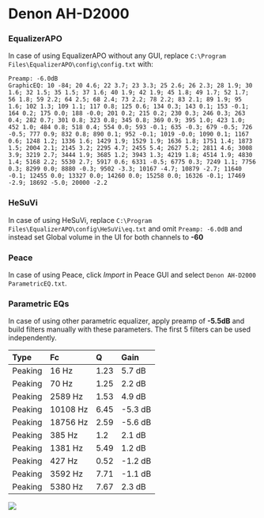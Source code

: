 # Denon AH-D2000

### EqualizerAPO
In case of using EqualizerAPO without any GUI, replace `C:\Program Files\EqualizerAPO\config\config.txt`
with:
```
Preamp: -6.0dB
GraphicEQ: 10 -84; 20 4.6; 22 3.7; 23 3.3; 25 2.6; 26 2.3; 28 1.9; 30 1.6; 32 1.5; 35 1.5; 37 1.6; 40 1.9; 42 1.9; 45 1.8; 49 1.7; 52 1.7; 56 1.8; 59 2.2; 64 2.5; 68 2.4; 73 2.2; 78 2.2; 83 2.1; 89 1.9; 95 1.6; 102 1.3; 109 1.1; 117 0.8; 125 0.6; 134 0.3; 143 0.1; 153 -0.1; 164 0.2; 175 0.0; 188 -0.0; 201 0.2; 215 0.2; 230 0.3; 246 0.3; 263 0.4; 282 0.7; 301 0.8; 323 0.8; 345 0.8; 369 0.9; 395 1.0; 423 1.0; 452 1.0; 484 0.8; 518 0.4; 554 0.0; 593 -0.1; 635 -0.3; 679 -0.5; 726 -0.5; 777 0.9; 832 0.8; 890 0.1; 952 -0.1; 1019 -0.0; 1090 0.1; 1167 0.6; 1248 1.2; 1336 1.6; 1429 1.9; 1529 1.9; 1636 1.8; 1751 1.4; 1873 1.5; 2004 2.1; 2145 3.2; 2295 4.7; 2455 5.4; 2627 5.2; 2811 4.6; 3008 3.9; 3219 2.7; 3444 1.9; 3685 1.2; 3943 1.3; 4219 1.8; 4514 1.9; 4830 1.4; 5168 2.2; 5530 2.7; 5917 0.6; 6331 -0.5; 6775 0.3; 7249 1.1; 7756 0.3; 8299 0.0; 8880 -0.3; 9502 -3.3; 10167 -4.7; 10879 -2.7; 11640 -0.1; 12455 0.0; 13327 0.0; 14260 0.0; 15258 0.0; 16326 -0.1; 17469 -2.9; 18692 -5.0; 20000 -2.2
```

### HeSuVi
In case of using HeSuVi, replace `C:\Program Files\EqualizerAPO\config\HeSuVi\eq.txt` and omit `Preamp:
-6.0dB` and instead set Global volume in the UI for both channels to **-60**

### Peace
In case of using Peace, click *Import* in Peace GUI and select `Denon AH-D2000 ParametricEQ.txt`.

### Parametric EQs
In case of using other parametric equalizer, apply preamp of **-5.5dB** and build filters manually with
these parameters. The first 5 filters can be used independently.

| Type    | Fc       |    Q | Gain    |
|:--------|:---------|:-----|:--------|
| Peaking | 16 Hz    | 1.23 | 5.7 dB  |
| Peaking | 70 Hz    | 1.25 | 2.2 dB  |
| Peaking | 2589 Hz  | 1.53 | 4.9 dB  |
| Peaking | 10108 Hz | 6.45 | -5.3 dB |
| Peaking | 18756 Hz | 2.59 | -5.6 dB |
| Peaking | 385 Hz   | 1.2  | 2.1 dB  |
| Peaking | 1381 Hz  | 5.49 | 1.2 dB  |
| Peaking | 427 Hz   | 0.52 | -1.2 dB |
| Peaking | 3592 Hz  | 7.71 | -1.1 dB |
| Peaking | 5380 Hz  | 7.67 | 2.3 dB  |

![](https://raw.githubusercontent.com/jaakkopasanen/AutoEq/master/results/headphonecom/sbaf-serious/Denon%20AH-D2000/Denon%20AH-D2000.png)